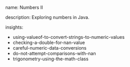 name: Numbers II

description: Exploring numbers in Java.

insights:
  - using-valueof-to-convert-strings-to-numeric-values
  - checking-a-double-for-nan-value
  - careful-numeric-data-conversions
  - do-not-attempt-comparisons-with-nan
  - trigonometry-using-the-math-class
